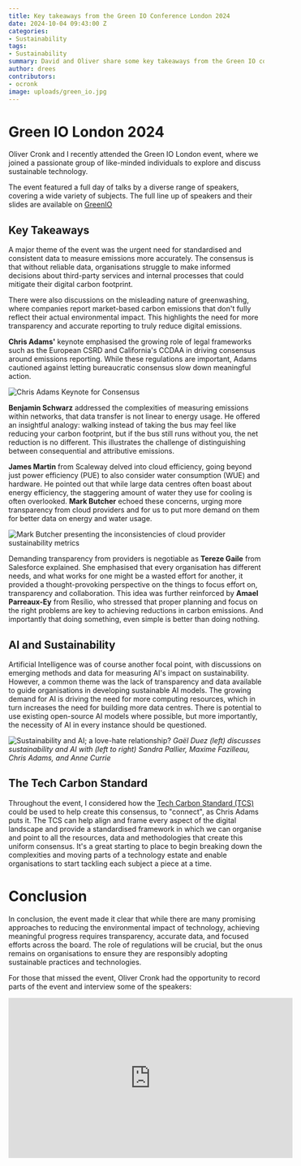 ```yaml
---
title: Key takeaways from the Green IO Conference London 2024
date: 2024-10-04 09:43:00 Z
categories:
- Sustainability
tags:
- Sustainability
summary: David and Oliver share some key takeaways from the Green IO conference.
author: drees
contributors:
- ocronk
image: uploads/green_io.jpg
---
```


# Green IO London 2024

Oliver Cronk and I recently attended the Green IO London event, where we joined a passionate group of like-minded individuals to explore and discuss sustainable technology.

The event featured a full day of talks by a diverse range of speakers, covering a wide variety of subjects. The full line up of speakers and their slides are available on [GreenIO](https://greenio.tech//conference/9/london-2024-september-green-it)

## Key Takeaways

A major theme of the event was the urgent need for standardised and consistent data to measure emissions more accurately. The consensus is that without reliable data, organisations struggle to make informed decisions about third-party services and internal processes that could mitigate their digital carbon footprint.

There were also discussions on the misleading nature of greenwashing, where companies report market-based carbon emissions that don't fully reflect their actual environmental impact. This highlights the need for more transparency and accurate reporting to truly reduce digital emissions.

**Chris Adams'** keynote emphasised the growing role of legal frameworks such as the European CSRD and California's CCDAA in driving consensus around emissions reporting. While these regulations are important, Adams cautioned against letting bureaucratic consensus slow down meaningful action.

![Chris Adams Keynote for Consensus]({{site.github.url}}/drees/assets/chris_adams_keynote.jpg 'Chris Adams Keynote for Consensus')

**Benjamin Schwarz** addressed the complexities of measuring emissions within networks, that data transfer is not linear to energy usage. He offered an insightful analogy: walking instead of taking the bus may feel like reducing your carbon footprint, but if the bus still runs without you, the net reduction is no different. This illustrates the challenge of distinguishing between consequential and attributive emissions.

**James Martin** from Scaleway delved into cloud efficiency, going beyond just power efficiency (PUE) to also consider water consumption (WUE) and hardware. He pointed out that while large data centres often boast about energy efficiency, the staggering amount of water they use for cooling is often overlooked. **Mark Butcher** echoed these concerns, urging more transparency from cloud providers and for us to put more demand on them for better data on energy and water usage.

![Mark Butcher presenting the inconsistencies of cloud provider sustainability metrics]({{site.github.url}}/drees/assets/cloud_provider_reporting.jpg 'Mark Butcher presenting the inconsistencies of cloud provider sustainability metrics')

Demanding transparency from providers is negotiable as **Tereze Gaile** from Salesforce explained. She emphasised that every organisation has different needs, and what works for one might be a wasted effort for another, it provided a thought-provoking perspective on the things to focus effort on, transparency and collaboration. This idea was further reinforced by **Amael Parreaux-Ey** from Resilio, who stressed that proper planning and focus on the right problems are key to achieving reductions in carbon emissions. And importantly that doing something, even simple is better than doing nothing.

## AI and Sustainability

Artificial Intelligence was of course another focal point, with discussions on emerging methods and data for measuring AI's impact on sustainability. However, a common theme was the lack of transparency and data available to guide organisations in developing sustainable AI models. The growing demand for AI is driving the need for more computing resources, which in turn increases the need for building more data centres. There is potential to use existing open-source AI models where possible, but more importantly, the necessity of AI in every instance should be questioned.

![Sustainability and AI; a love-hate relationship?]({{site.github.url}}/drees/assets/sustainability_and_ai_panel.png 'Sustainability and AI; a love-hate relationship?')
*Gaël Duez (left) discusses sustainability and AI with (left to right) Sandra Pallier, Maxime Fazilleau, Chris Adams, and Anne Currie*

## The Tech Carbon Standard

Throughout the event, I considered how the [Tech Carbon Standard (TCS)](https://www.techcarbonstandard.org/) could be used to help create this consensus, to "connect", as Chris Adams puts it. The TCS can help align and frame every aspect of the digital landscape and provide a standardised framework in which we can organise and point to all the resources, data and methodologies that create this uniform consensus. It's a great starting to place to begin breaking down the complexities and moving parts of a technology estate and enable organisations to start tackling each subject a piece at a time.

# Conclusion

In conclusion, the event made it clear that while there are many promising approaches to reducing the environmental impact of technology, achieving meaningful progress requires transparency, accurate data, and focused efforts across the board. The role of regulations will be crucial, but the onus remains on organisations to ensure they are responsibly adopting sustainable practices and technologies.

For those that missed the event, Oliver Cronk had the opportunity to record parts of the event and interview some of the speakers:

<iframe title="GreenIO highlights and interviews with Architect Tomorrow" width="560" height="315" src="https://www.youtube.com/embed/kD3t5cB97n0" frameborder="0" allow="accelerometer; clipboard-write; encrypted-media; gyroscope; picture-in-picture" allowfullscreen></iframe>
